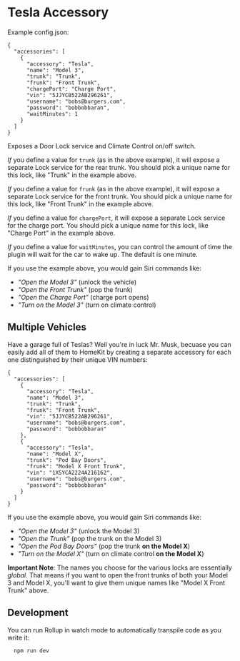 # Tesla Accessory

Example config.json:

    {
      "accessories": [
        {
          "accessory": "Tesla",
          "name": "Model 3",
          "trunk": "Trunk",
          "frunk": "Front Trunk",
          "chargePort": "Charge Port",
          "vin": "5JJYCB522AB296261",
          "username": "bobs@burgers.com",
          "password": "bobbobbaran",
          "waitMinutes": 1
        }
      ]
    }

Exposes a Door Lock service and Climate Control on/off switch.

_If_ you define a value for `trunk` (as in the above example),
it will expose a separate Lock service for the rear trunk. You should pick
a unique name for this lock, like "Trunk" in the example above.

_If_ you define a value for `frunk` (as in the above example),
it will expose a separate Lock service for the front trunk. You should pick
a unique name for this lock, like "Front Trunk" in the example above.

_If_ you define a value for `chargePort`,
it will expose a separate Lock service for the charge port. You should pick
a unique name for this lock, like "Charge Port" in the example above.

_If_ you define a value for `waitMinutes`, you can control the amount of
time the plugin will wait for the car to wake up. The default is one minute.

If you use the example above, you would gain Siri commands like:

- _"Open the Model 3"_ (unlock the vehicle)
- _"Open the Front Trunk"_ (pop the frunk)
- _"Open the Charge Port"_ (charge port opens)
- _"Turn on the Model 3"_ (turn on climate control)

## Multiple Vehicles

Have a garage full of Teslas? Well you're in luck Mr. Musk, becuase you can
easily add all of them to HomeKit by creating a separate accessory for each one
distinguished by their unique VIN numbers:

    {
      "accessories": [
        {
          "accessory": "Tesla",
          "name": "Model 3",
          "trunk": "Trunk",
          "frunk": "Front Trunk",
          "vin": "5JJYCB522AB296261",
          "username": "bobs@burgers.com",
          "password": "bobbobbaran"
        },
        {
          "accessory": "Tesla",
          "name": "Model X",
          "trunk": "Pod Bay Doors",
          "frunk": "Model X Front Trunk",
          "vin": "1XSYCA2224A216162",
          "username": "bobs@burgers.com",
          "password": "bobbobbaran"
        }
      ]
    }

If you use the example above, you would gain Siri commands like:

- _"Open the Model 3"_ (unlock the Model 3)
- _"Open the Trunk"_ (pop the trunk on the Model 3)
- _"Open the Pod Bay Doors"_ (pop the trunk **on the Model X**)
- _"Turn on the Model X"_ (turn on climate control **on the Model X**)

**Important Note**: The names you choose for the various locks are essentially
_global_. That means if you want to open the front trunks of both your Model 3
and Model X, you'll want to give them unique names like "Model X Front Trunk"
above.

## Development

You can run Rollup in watch mode to automatically transpile code as you write it:

```sh
  npm run dev
```
